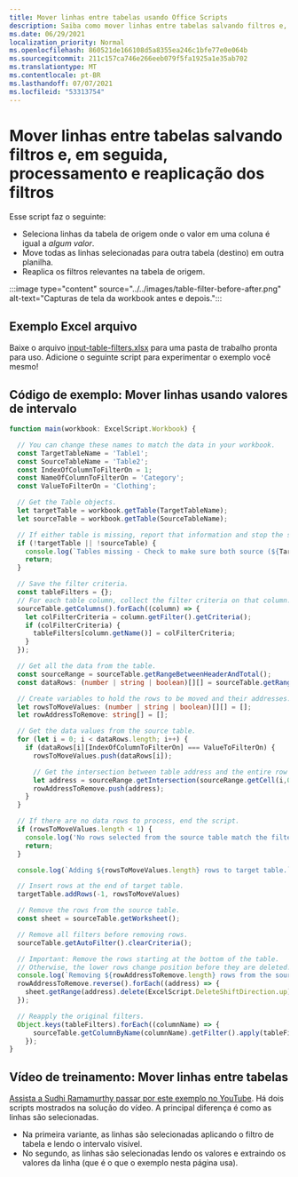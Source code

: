 ```yaml
---
title: Mover linhas entre tabelas usando Office Scripts
description: Saiba como mover linhas entre tabelas salvando filtros e, em seguida, processamento e reaplicação dos filtros.
ms.date: 06/29/2021
localization_priority: Normal
ms.openlocfilehash: 860521de166108d5a8355ea246c1bfe77e0e064b
ms.sourcegitcommit: 211c157ca746e266eeb079f5fa1925a1e35ab702
ms.translationtype: MT
ms.contentlocale: pt-BR
ms.lasthandoff: 07/07/2021
ms.locfileid: "53313754"
---
```

# <a name="move-rows-across-tables-by-saving-filters-then-processing-and-reapplying-the-filters"></a>Mover linhas entre tabelas salvando filtros e, em seguida, processamento e reaplicação dos filtros

Esse script faz o seguinte:

* Seleciona linhas da tabela de origem onde o valor em uma coluna é igual a _algum valor_.
* Move todas as linhas selecionadas para outra tabela (destino) em outra planilha.
* Reaplica os filtros relevantes na tabela de origem.

:::image type="content" source="../../images/table-filter-before-after.png" alt-text="Capturas de tela da workbook antes e depois.":::

## <a name="sample-excel-file"></a>Exemplo Excel arquivo

Baixe o arquivo <a href="input-table-filters.xlsx">input-table-filters.xlsx</a> para uma pasta de trabalho pronta para uso. Adicione o seguinte script para experimentar o exemplo você mesmo!

## <a name="sample-code-move-rows-using-range-values"></a>Código de exemplo: Mover linhas usando valores de intervalo

```TypeScript
function main(workbook: ExcelScript.Workbook) {

  // You can change these names to match the data in your workbook.
  const TargetTableName = 'Table1';
  const SourceTableName = 'Table2';
  const IndexOfColumnToFilterOn = 1;
  const NameOfColumnToFilterOn = 'Category';
  const ValueToFilterOn = 'Clothing';

  // Get the Table objects.
  let targetTable = workbook.getTable(TargetTableName);
  let sourceTable = workbook.getTable(SourceTableName);

  // If either table is missing, report that information and stop the script.
  if (!targetTable || !sourceTable) {
    console.log(`Tables missing - Check to make sure both source (${TargetTableName}) and target table (${SourceTableName}) are present before running the script. `);
    return;
  }

  // Save the filter criteria.
  const tableFilters = {};
  // For each table column, collect the filter criteria on that column.
  sourceTable.getColumns().forEach((column) => {
    let colFilterCriteria = column.getFilter().getCriteria();
    if (colFilterCriteria) {
      tableFilters[column.getName()] = colFilterCriteria;
    }
  });

  // Get all the data from the table.
  const sourceRange = sourceTable.getRangeBetweenHeaderAndTotal();
  const dataRows: (number | string | boolean)[][] = sourceTable.getRangeBetweenHeaderAndTotal().getValues();

  // Create variables to hold the rows to be moved and their addresses.
  let rowsToMoveValues: (number | string | boolean)[][] = [];
  let rowAddressToRemove: string[] = [];

  // Get the data values from the source table.
  for (let i = 0; i < dataRows.length; i++) { 
    if (dataRows[i][IndexOfColumnToFilterOn] === ValueToFilterOn) {
      rowsToMoveValues.push(dataRows[i]);

      // Get the intersection between table address and the entire row where we found the match. This provides the address of the range to remove.
      let address = sourceRange.getIntersection(sourceRange.getCell(i,0).getEntireRow()).getAddress();
      rowAddressToRemove.push(address);
    }
  }

  // If there are no data rows to process, end the script.
  if (rowsToMoveValues.length < 1) {
    console.log('No rows selected from the source table match the filter criteria.');
    return;
  }

  console.log(`Adding ${rowsToMoveValues.length} rows to target table.`);

  // Insert rows at the end of target table.
  targetTable.addRows(-1, rowsToMoveValues)

  // Remove the rows from the source table.
  const sheet = sourceTable.getWorksheet();

  // Remove all filters before removing rows.
  sourceTable.getAutoFilter().clearCriteria();

  // Important: Remove the rows starting at the bottom of the table.
  // Otherwise, the lower rows change position before they are deleted.
  console.log(`Removing ${rowAddressToRemove.length} rows from the source table.`);
  rowAddressToRemove.reverse().forEach((address) => {
    sheet.getRange(address).delete(ExcelScript.DeleteShiftDirection.up);
  });

  // Reapply the original filters. 
  Object.keys(tableFilters).forEach((columnName) => {
      sourceTable.getColumnByName(columnName).getFilter().apply(tableFilters[columnName]);
    });
}
```

## <a name="training-video-move-rows-across-tables"></a>Vídeo de treinamento: Mover linhas entre tabelas

[Assista a Sudhi Ramamurthy passar por este exemplo no YouTube](https://youtu.be/_3t3Pk4i2L0). Há dois scripts mostrados na solução do vídeo. A principal diferença é como as linhas são selecionadas.

* Na primeira variante, as linhas são selecionadas aplicando o filtro de tabela e lendo o intervalo visível.
* No segundo, as linhas são selecionadas lendo os valores e extraindo os valores da linha (que é o que o exemplo nesta página usa).
